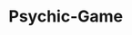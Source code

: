 # Psychic-Game
<!-- I used bootstrap and some internal css stylings to customize the page-->
<!-- my plan was to create an array that would cotiain the first 10 letters of the alphabet. The
I borrowed the span code from a previous assignement to create a user input feature that would appear on the screen on clicking the key
I reviewed the rock-paper-scicsor assignment and web articles but I was not able to translate the information to create a random letter selector
for the computer guess 
I would have used math. random to acheive the random letter input
I would then use an if/else statement to determine if the user selection matched with the computer selection
another thing I took note of in the rock-paper-scicsor assignment was inner html class that would allow the user to see the results of 
their input.-->

